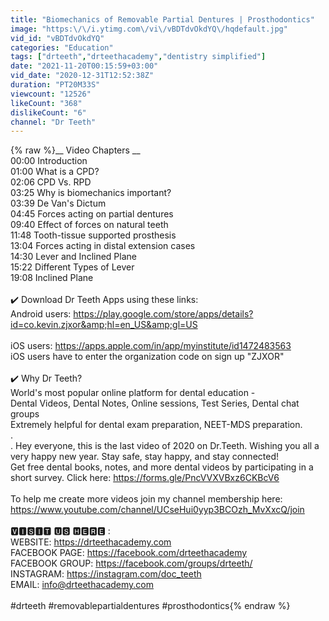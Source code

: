 ```yaml
---
title: "Biomechanics of Removable Partial Dentures | Prosthodontics"
image: "https:\/\/i.ytimg.com\/vi\/vBDTdvOkdYQ\/hqdefault.jpg"
vid_id: "vBDTdvOkdYQ"
categories: "Education"
tags: ["drteeth","drteethacademy","dentistry simplified"]
date: "2021-11-20T00:15:59+03:00"
vid_date: "2020-12-31T12:52:38Z"
duration: "PT20M33S"
viewcount: "12526"
likeCount: "368"
dislikeCount: "6"
channel: "Dr Teeth"
---
```

{% raw %}__ Video Chapters __<br />00:00 Introduction<br />01:00 What is a CPD?<br />02:06 CPD Vs. RPD<br />03:25 Why is biomechanics important?<br />03:39 De Van's Dictum<br />04:45 Forces acting on partial dentures<br />09:40 Effect of forces on natural teeth<br />11:48 Tooth-tissue supported prosthesis<br />13:04 Forces acting in distal extension cases<br />14:30 Lever and Inclined Plane<br />15:22 Different Types of Lever <br />19:08 Inclined Plane<br /><br />✔️ Download Dr Teeth Apps using these links:<br />Android users: <a rel="nofollow" target="blank" href="https://play.google.com/store/apps/details?id=co.kevin.zjxor&amp;hl=en_US&amp;gl=US">https://play.google.com/store/apps/details?id=co.kevin.zjxor&amp;hl=en_US&amp;gl=US</a><br /><br />iOS users: <a rel="nofollow" target="blank" href="https://apps.apple.com/in/app/myinstitute/id1472483563">https://apps.apple.com/in/app/myinstitute/id1472483563</a><br />iOS users have to enter the organization code on sign up &quot;ZJXOR&quot;<br /><br />✔️ Why Dr Teeth?<br />World's most popular online platform for dental education -<br />Dental Videos, Dental Notes, Online sessions, Test Series, Dental chat groups<br />Extremely helpful for dental exam preparation, NEET-MDS preparation.<br />.<br />. Hey everyone, this is the last video of 2020 on Dr.Teeth. Wishing you all a very happy new year. Stay safe, stay happy, and stay connected! <br />Get free dental books, notes, and more dental videos by participating in a short survey. Click here: <a rel="nofollow" target="blank" href="https://forms.gle/PncVVXVBxz6CKBcV6">https://forms.gle/PncVVXVBxz6CKBcV6</a><br /><br />To help me create more videos join my channel membership here:<br /><a rel="nofollow" target="blank" href="https://www.youtube.com/channel/UCseHui0yyp3BCOzh_MvXxcQ/join">https://www.youtube.com/channel/UCseHui0yyp3BCOzh_MvXxcQ/join</a><br /><br />🆅🅸🆂🅸🆃 🆄🆂 🅷🅴🆁🅴 :<br />WEBSITE: <a rel="nofollow" target="blank" href="https://drteethacademy.com">https://drteethacademy.com</a><br />FACEBOOK PAGE: <a rel="nofollow" target="blank" href="https://facebook.com/drteethacademy">https://facebook.com/drteethacademy</a><br />FACEBOOK GROUP: <a rel="nofollow" target="blank" href="https://facebook.com/groups/drteeth/">https://facebook.com/groups/drteeth/</a><br />INSTAGRAM: <a rel="nofollow" target="blank" href="https://instagram.com/doc_teeth">https://instagram.com/doc_teeth</a><br />EMAIL: info@drteethacademy.com<br /><br />#drteeth #removablepartialdentures #prosthodontics{% endraw %}
